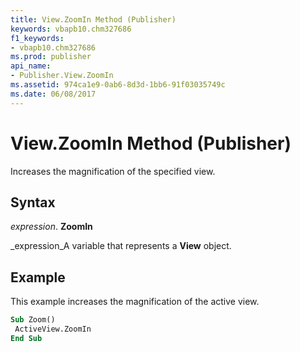 ```yaml
---
title: View.ZoomIn Method (Publisher)
keywords: vbapb10.chm327686
f1_keywords:
- vbapb10.chm327686
ms.prod: publisher
api_name:
- Publisher.View.ZoomIn
ms.assetid: 974ca1e9-0ab6-8d3d-1bb6-91f03035749c
ms.date: 06/08/2017
---
```



# View.ZoomIn Method (Publisher)

Increases the magnification of the specified view.


## Syntax

 _expression_. **ZoomIn**

 _expression_A variable that represents a **View** object.


## Example

This example increases the magnification of the active view.


```vb
Sub Zoom() 
 ActiveView.ZoomIn 
End Sub
```


